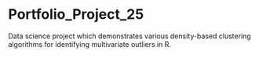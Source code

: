 # Portfolio_Project_25
Data science project which demonstrates various density-based clustering algorithms for identifying multivariate outliers in R.

